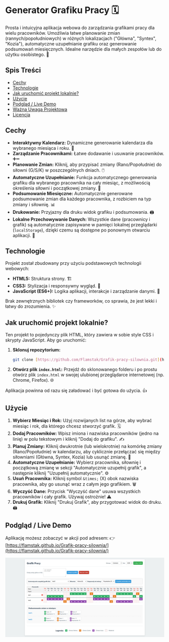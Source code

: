 # Generator Grafiku Pracy 🗓️

Prosta i intuicyjna aplikacja webowa do zarządzania grafikami pracy dla wielu pracowników. Umożliwia łatwe planowanie zmian (rannych/popołudniowych) w różnych lokalizacjach ("Główna", "Syntex", "Kozia"), automatyczne uzupełnianie grafiku oraz generowanie podsumowań miesięcznych. Idealne narzędzie dla małych zespołów lub do użytku osobistego. 💪

## Spis Treści

- [Cechy](#cechy)
- [Technologie](#technologie)
- [Jak uruchomić projekt lokalnie?](#jak-uruchomić-projekt-lokalnie)
- [Użycie](#użycie)
- [Podgląd / Live Demo](#podgląd--live-demo)
- [Ważna Uwaga Projektowa](#ważna-uwaga-projektowa)
- [Licencja](#licencja)

## Cechy

* **Interaktywny Kalendarz:** Dynamiczne generowanie kalendarza dla wybranego miesiąca i roku. 📅
* **Zarządzanie Pracownikami:** Łatwe dodawanie i usuwanie pracowników. ➕➖
* **Planowanie Zmian:** Kliknij, aby przypisać zmiany (Rano/Popołudnie) do siłowni (G/S/K) w poszczególnych dniach. 🖱️
* **Automatyczne Uzupełnianie:** Funkcja automatycznego generowania grafiku dla wybranego pracownika na cały miesiąc, z możliwością określenia siłowni i początkowej zmiany. 🤖
* **Podsumowanie Miesięczne:** Automatycznie generowane podsumowanie zmian dla każdego pracownika, z rozbiciem na typ zmiany i siłownię. 📊
* **Drukowanie:** Przyjazny dla druku widok grafiku i podsumowania. 🖨️
* **Lokalne Przechowywanie Danych:** Wszystkie dane (pracownicy i grafik) są automatycznie zapisywane w pamięci lokalnej przeglądarki (`localStorage`), dzięki czemu są dostępne po ponownym otwarciu aplikacji. 💾

## Technologie

Projekt został zbudowany przy użyciu podstawowych technologii webowych:

* **HTML5:** Struktura strony. 🏗️
* **CSS3:** Stylizacja i responsywny wygląd. 🎨
* **JavaScript (ES6+):** Logika aplikacji, interakcje i zarządzanie danymi. 🧠

Brak zewnętrznych bibliotek czy frameworków, co sprawia, że jest lekki i łatwy do zrozumienia. ✨

## Jak uruchomić projekt lokalnie?

Ten projekt to pojedynczy plik HTML, który zawiera w sobie style CSS i skrypty JavaScript. Aby go uruchomić:

1.  **Sklonuj repozytorium:**
    ```bash
    git clone [https://github.com/Flamstak/Grafik-pracy-silownia.git](https://github.com/Flamstak/Grafik-pracy-silownia.git)
    ```

2.  **Otwórz plik `index.html`:**
    Przejdź do sklonowanego folderu i po prostu otwórz plik `index.html` w swojej ulubionej przeglądarce internetowej (np. Chrome, Firefox). 🌐

Aplikacja powinna od razu się załadować i być gotowa do użycia. 👍

## Użycie

1.  **Wybierz Miesiąc i Rok:** Użyj rozwijanych list na górze, aby wybrać miesiąc i rok, dla którego chcesz stworzyć grafik. 🗓️
2.  **Dodaj Pracowników:** Wpisz imiona i nazwiska pracowników (jedno na linię) w polu tekstowym i kliknij "Dodaj do grafiku". ✍️
3.  **Planuj Zmiany:** Kliknij dwukrotnie (lub wielokrotnie) na komórkę zmiany (Rano/Popołudnie) w kalendarzu, aby cyklicznie przełączać się między siłowniami (Główna, Syntex, Kozia) lub usunąć zmianę. 🔄
4.  **Automatyczne Uzupełnianie:** Wybierz pracownika, siłownię i początkową zmianę w sekcji "Automatycznie uzupełnij grafik", a następnie kliknij "Uzupełnij automatycznie". ⚙️
5.  **Usuń Pracownika:** Kliknij symbol `&times;` (X) obok nazwiska pracownika, aby go usunąć wraz z całym jego grafikiem. 🗑️
6.  **Wyczyść Dane:** Przycisk "Wyczyść dane" usuwa wszystkich pracowników i cały grafik. Używaj ostrożnie! ⚠️
7.  **Drukuj Grafik:** Kliknij "Drukuj Grafik", aby przygotować widok do druku. 🖨️

## Podgląd / Live Demo

Aplikację możesz zobaczyć w akcji pod adresem:
👉 [https://flamstak.github.io/Grafik-pracy-silownia/](https://flamstak.github.io/Grafik-pracy-silownia/)

*![Widok kalendarza](zdjecie.png)*